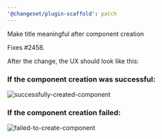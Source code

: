```yaml
---
'@changeset/plugin-scaffold': patch
---
```

Make title meaningful after component creation

Fixes #2458.

After the change, the UX should look like this:

### If the component creation was successful:
![successfully-created-component](https://user-images.githubusercontent.com/33940798/94339294-8bd1e000-0016-11eb-885b-7936fcc23b63.gif)

### If the component creation failed:
![failed-to-create-component](https://user-images.githubusercontent.com/33940798/94339296-90969400-0016-11eb-9a74-ce16b3dd8d88.gif)
